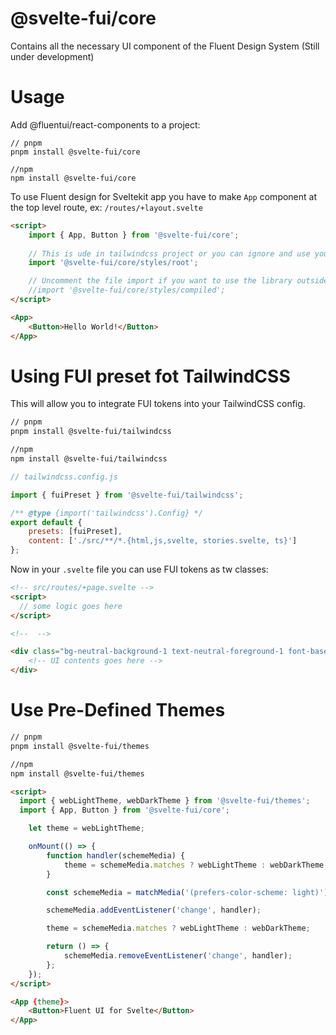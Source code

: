 # @svelte-fui/core

Contains all the necessary UI component of the Fluent Design System (Still under development) 

# Usage

Add @fluentui/react-components to a project:

```shell
// pnpm
pnpm install @svelte-fui/core

//npm
npm install @svelte-fui/core
```

To use Fluent design for Sveltekit app you have to make `App` component at the top level route, ex: `/routes/+layout.svelte`

```html
<script>
	import { App, Button } from '@svelte-fui/core';
	
	// This is ude in tailwindcss project or you can ignore and use your tailwindcss setup stylesheet, it should work fine
	import '@svelte-fui/core/styles/root';

	// Uncomment the file import if you want to use the library outside a tailwindcss project
	//import '@svelte-fui/core/styles/compiled';
</script>

<App>
	<Button>Hello World!</Button>
</App>
```

# Using FUI preset fot TailwindCSS 

This will allow you to integrate FUI tokens into your TailwindCSS config.


```bash
// pnpm
pnpm install @svelte-fui/tailwindcss

//npm
npm install @svelte-fui/tailwindcss
```

```js
// tailwindcss.config.js

import { fuiPreset } from '@svelte-fui/tailwindcss';

/** @type {import('tailwindcss').Config} */
export default {
	presets: [fuiPreset],
	content: ['./src/**/*.{html,js,svelte, stories.svelte, ts}']
};
```

Now in your `.svelte` file you can use FUI tokens as tw classes:

```html
<!-- src/routes/+page.svelte -->
<script>
  // some logic goes here
</script>

<!--  -->

<div class="bg-neutral-background-1 text-neutral-foreground-1 font-base-400">
    <!-- UI contents goes here -->
</div>
```
# Use Pre-Defined Themes

```bash
// pnpm
pnpm install @svelte-fui/themes

//npm
npm install @svelte-fui/themes
```
```html
<script>
  import { webLightTheme, webDarkTheme } from '@svelte-fui/themes';
  import { App, Button } from '@svelte-fui/core';

	let theme = webLightTheme;

	onMount(() => {
		function handler(schemeMedia) {
			theme = schemeMedia.matches ? webLightTheme : webDarkTheme;
		}

		const schemeMedia = matchMedia('(prefers-color-scheme: light)');

		schemeMedia.addEventListener('change', handler);

		theme = schemeMedia.matches ? webLightTheme : webDarkTheme;

		return () => {
			schemeMedia.removeEventListener('change', handler);
		};
	});
</script>

<App {theme}>
	<Button>Fluent UI for Svelte</Button>
</App>
```
